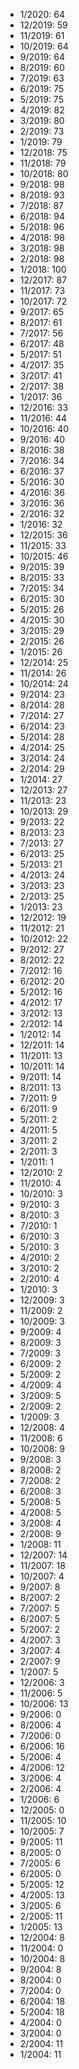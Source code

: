 *  1/2020: 64
*  12/2019: 59
*  11/2019: 61
*  10/2019: 64
*  9/2019: 64
*  8/2019: 60
*  7/2019: 63
*  6/2019: 75
*  5/2019: 75
*  4/2019: 82
*  3/2019: 80
*  2/2019: 73
*  1/2019: 79
*  12/2018: 75
*  11/2018: 79
*  10/2018: 80
*  9/2018: 98
*  8/2018: 93
*  7/2018: 87
*  6/2018: 94
*  5/2018: 96
*  4/2018: 98
*  3/2018: 98
*  2/2018: 98
*  1/2018: 100
*  12/2017: 87
*  11/2017: 73
*  10/2017: 72
*  9/2017: 65
*  8/2017: 61
*  7/2017: 56
*  6/2017: 48
*  5/2017: 51
*  4/2017: 35
*  3/2017: 41
*  2/2017: 38
*  1/2017: 36
*  12/2016: 33
*  11/2016: 44
*  10/2016: 40
*  9/2016: 40
*  8/2016: 38
*  7/2016: 34
*  6/2016: 37
*  5/2016: 30
*  4/2016: 36
*  3/2016: 36
*  2/2016: 32
*  1/2016: 32
*  12/2015: 36
*  11/2015: 33
*  10/2015: 46
*  9/2015: 39
*  8/2015: 33
*  7/2015: 34
*  6/2015: 30
*  5/2015: 26
*  4/2015: 30
*  3/2015: 29
*  2/2015: 26
*  1/2015: 26
*  12/2014: 25
*  11/2014: 26
*  10/2014: 24
*  9/2014: 23
*  8/2014: 28
*  7/2014: 27
*  6/2014: 23
*  5/2014: 28
*  4/2014: 25
*  3/2014: 24
*  2/2014: 29
*  1/2014: 27
*  12/2013: 27
*  11/2013: 23
*  10/2013: 29
*  9/2013: 22
*  8/2013: 23
*  7/2013: 27
*  6/2013: 25
*  5/2013: 21
*  4/2013: 24
*  3/2013: 23
*  2/2013: 25
*  1/2013: 23
*  12/2012: 19
*  11/2012: 21
*  10/2012: 22
*  9/2012: 27
*  8/2012: 22
*  7/2012: 16
*  6/2012: 20
*  5/2012: 16
*  4/2012: 17
*  3/2012: 13
*  2/2012: 14
*  1/2012: 14
*  12/2011: 14
*  11/2011: 13
*  10/2011: 14
*  9/2011: 14
*  8/2011: 13
*  7/2011: 9
*  6/2011: 9
*  5/2011: 2
*  4/2011: 5
*  3/2011: 2
*  2/2011: 3
*  1/2011: 1
*  12/2010: 2
*  11/2010: 4
*  10/2010: 3
*  9/2010: 3
*  8/2010: 3
*  7/2010: 1
*  6/2010: 3
*  5/2010: 3
*  4/2010: 2
*  3/2010: 2
*  2/2010: 4
*  1/2010: 3
*  12/2009: 3
*  11/2009: 2
*  10/2009: 3
*  9/2009: 4
*  8/2009: 3
*  7/2009: 3
*  6/2009: 2
*  5/2009: 2
*  4/2009: 4
*  3/2009: 5
*  2/2009: 2
*  1/2009: 3
*  12/2008: 4
*  11/2008: 6
*  10/2008: 9
*  9/2008: 3
*  8/2008: 2
*  7/2008: 2
*  6/2008: 3
*  5/2008: 5
*  4/2008: 5
*  3/2008: 4
*  2/2008: 9
*  1/2008: 11
*  12/2007: 14
*  11/2007: 18
*  10/2007: 4
*  9/2007: 8
*  8/2007: 2
*  7/2007: 5
*  6/2007: 5
*  5/2007: 2
*  4/2007: 3
*  3/2007: 4
*  2/2007: 9
*  1/2007: 5
*  12/2006: 3
*  11/2006: 5
*  10/2006: 13
*  9/2006: 0
*  8/2006: 4
*  7/2006: 0
*  6/2006: 16
*  5/2006: 4
*  4/2006: 12
*  3/2006: 4
*  2/2006: 4
*  1/2006: 6
*  12/2005: 0
*  11/2005: 10
*  10/2005: 7
*  9/2005: 11
*  8/2005: 0
*  7/2005: 6
*  6/2005: 0
*  5/2005: 12
*  4/2005: 13
*  3/2005: 6
*  2/2005: 11
*  1/2005: 13
*  12/2004: 8
*  11/2004: 0
*  10/2004: 8
*  9/2004: 8
*  8/2004: 0
*  7/2004: 0
*  6/2004: 18
*  5/2004: 18
*  4/2004: 0
*  3/2004: 0
*  2/2004: 11
*  1/2004: 11